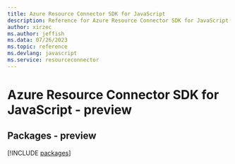 ```yaml
---
title: Azure Resource Connector SDK for JavaScript
description: Reference for Azure Resource Connector SDK for JavaScript
author: xirzec
ms.author: jeffish
ms.data: 07/26/2023
ms.topic: reference
ms.devlang: javascript
ms.service: resourceconnector
---
```

# Azure Resource Connector SDK for JavaScript - preview
## Packages - preview
[!INCLUDE [packages](resource-connector-index.md)]